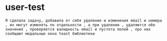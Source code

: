 # user-test

`Я сделала задачу, добавила от себя удаление и изменения email и номера , их могут изменять по отдельности , а при удалении , удаляются обе значения , проверяется валидность email и пустота полей , про них сообщают модальные окна toast библиотеки `
